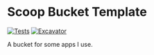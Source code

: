 # Scoop Bucket Template

[![Tests](https://github.com/ravngr/scoop-barrel/actions/workflows/ci.yml/badge.svg)](https://github.com/ravngr/scoop-barrel/actions/workflows/ci.yml) [![Excavator](https://github.com/ravngr/scoop-barrel/actions/workflows/excavator.yml/badge.svg)](https://github.com/ravngr/scoop-barrel/actions/workflows/excavator.yml)

A bucket for some apps I use.
